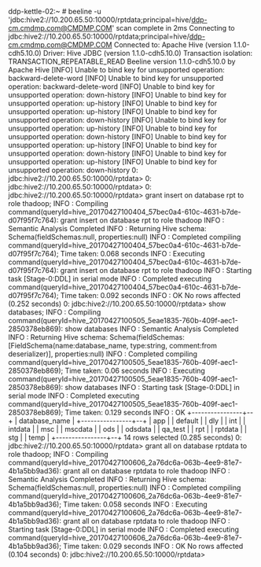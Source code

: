 ddp-kettle-02:~ # beeline -u 'jdbc:hive2://10.200.65.50:10000/rptdata;principal=hive/ddp-cm.cmdmp.com@CMDMP.COM'
scan complete in 2ms
Connecting to jdbc:hive2://10.200.65.50:10000/rptdata;principal=hive/ddp-cm.cmdmp.com@CMDMP.COM
Connected to: Apache Hive (version 1.1.0-cdh5.10.0)
Driver: Hive JDBC (version 1.1.0-cdh5.10.0)
Transaction isolation: TRANSACTION_REPEATABLE_READ
Beeline version 1.1.0-cdh5.10.0 by Apache Hive
[INFO] Unable to bind key for unsupported operation: backward-delete-word
[INFO] Unable to bind key for unsupported operation: backward-delete-word
[INFO] Unable to bind key for unsupported operation: down-history
[INFO] Unable to bind key for unsupported operation: up-history
[INFO] Unable to bind key for unsupported operation: up-history
[INFO] Unable to bind key for unsupported operation: down-history
[INFO] Unable to bind key for unsupported operation: up-history
[INFO] Unable to bind key for unsupported operation: down-history
[INFO] Unable to bind key for unsupported operation: up-history
[INFO] Unable to bind key for unsupported operation: down-history
[INFO] Unable to bind key for unsupported operation: up-history
[INFO] Unable to bind key for unsupported operation: down-history
0: jdbc:hive2://10.200.65.50:10000/rptdata> 
0: jdbc:hive2://10.200.65.50:10000/rptdata> 
0: jdbc:hive2://10.200.65.50:10000/rptdata> grant insert on database rpt to role thadoop;
INFO  : Compiling command(queryId=hive_20170427100404_57bec0a4-610c-4631-b7de-d07f95f7c764): grant insert on database rpt to role thadoop
INFO  : Semantic Analysis Completed
INFO  : Returning Hive schema: Schema(fieldSchemas:null, properties:null)
INFO  : Completed compiling command(queryId=hive_20170427100404_57bec0a4-610c-4631-b7de-d07f95f7c764); Time taken: 0.068 seconds
INFO  : Executing command(queryId=hive_20170427100404_57bec0a4-610c-4631-b7de-d07f95f7c764): grant insert on database rpt to role thadoop
INFO  : Starting task [Stage-0:DDL] in serial mode
INFO  : Completed executing command(queryId=hive_20170427100404_57bec0a4-610c-4631-b7de-d07f95f7c764); Time taken: 0.092 seconds
INFO  : OK
No rows affected (0.252 seconds)
0: jdbc:hive2://10.200.65.50:10000/rptdata> show databases;
INFO  : Compiling command(queryId=hive_20170427100505_5eae1835-760b-409f-aec1-2850378eb869): show databases
INFO  : Semantic Analysis Completed
INFO  : Returning Hive schema: Schema(fieldSchemas:[FieldSchema(name:database_name, type:string, comment:from deserializer)], properties:null)
INFO  : Completed compiling command(queryId=hive_20170427100505_5eae1835-760b-409f-aec1-2850378eb869); Time taken: 0.06 seconds
INFO  : Executing command(queryId=hive_20170427100505_5eae1835-760b-409f-aec1-2850378eb869): show databases
INFO  : Starting task [Stage-0:DDL] in serial mode
INFO  : Completed executing command(queryId=hive_20170427100505_5eae1835-760b-409f-aec1-2850378eb869); Time taken: 0.129 seconds
INFO  : OK
+----------------+--+
| database_name  |
+----------------+--+
| app            |
| default        |
| dly            |
| int            |
| intdata        |
| msc            |
| mscdata        |
| ods            |
| odsdata        |
| qa_test        |
| rpt            |
| rptdata        |
| stg            |
| temp           |
+----------------+--+
14 rows selected (0.285 seconds)
0: jdbc:hive2://10.200.65.50:10000/rptdata> grant all on database rptdata to role thadoop;
INFO  : Compiling command(queryId=hive_20170427100606_2a76dc6a-063b-4ee9-81e7-4b1a5bb9ad36): grant all on database rptdata to role thadoop
INFO  : Semantic Analysis Completed
INFO  : Returning Hive schema: Schema(fieldSchemas:null, properties:null)
INFO  : Completed compiling command(queryId=hive_20170427100606_2a76dc6a-063b-4ee9-81e7-4b1a5bb9ad36); Time taken: 0.058 seconds
INFO  : Executing command(queryId=hive_20170427100606_2a76dc6a-063b-4ee9-81e7-4b1a5bb9ad36): grant all on database rptdata to role thadoop
INFO  : Starting task [Stage-0:DDL] in serial mode
INFO  : Completed executing command(queryId=hive_20170427100606_2a76dc6a-063b-4ee9-81e7-4b1a5bb9ad36); Time taken: 0.029 seconds
INFO  : OK
No rows affected (0.104 seconds)
0: jdbc:hive2://10.200.65.50:10000/rptdata> 



